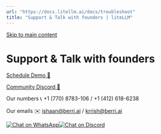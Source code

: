 ```yaml
---
url: "https://docs.litellm.ai/docs/troubleshoot"
title: "Support & Talk with founders | liteLLM"
---
```


[Skip to main content](https://docs.litellm.ai/docs/troubleshoot#__docusaurus_skipToContent_fallback)

# Support & Talk with founders

[Schedule Demo 👋](https://calendly.com/d/4mp-gd3-k5k/berriai-1-1-onboarding-litellm-hosted-version)

[Community Discord 💭](https://discord.gg/wuPM9dRgDw)

Our numbers 📞 +1 (770) 8783-106 / ‭+1 (412) 618-6238‬

Our emails ✉️ [ishaan@berri.ai](mailto:ishaan@berri.ai) / [krrish@berri.ai](mailto:krrish@berri.ai)

[![Chat on WhatsApp](https://img.shields.io/static/v1?label=Chat%20on&message=WhatsApp&color=success&logo=WhatsApp&style=flat-square)](https://wa.link/huol9n)[![Chat on Discord](https://img.shields.io/static/v1?label=Chat%20on&message=Discord&color=blue&logo=Discord&style=flat-square)](https://discord.gg/wuPM9dRgDw)